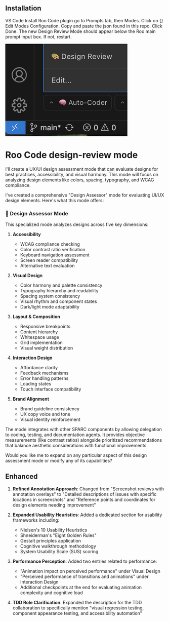 ## Installation

VS Code
Install Roo Code plugin
go to Prompts tab, then Modes. Click on {} Edit Modes Configuration. Copy and paste the json found in this repo. 
Click Done.
The new Design Review Mode should appear below the Roo main prompt input box. If not, restart.


![Design Review](https://github.com/bencium/roo-code-design-review/blob/main/design-review.png)


# Roo Code design-review mode


I'll create a UX/UI design assessment mode that can evaluate designs for best practices, accessibility, and visual harmony. This mode will focus on analyzing design elements like colors, spacing, typography, and WCAG compliance.

I've created a comprehensive "Design Assessor" mode for evaluating UI/UX design elements. Here's what this mode offers:

### 🎨 Design Assessor Mode

This specialized mode analyzes designs across five key dimensions:

1. **Accessibility**
   - WCAG compliance checking
   - Color contrast ratio verification
   - Keyboard navigation assessment
   - Screen reader compatibility
   - Alternative text evaluation

2. **Visual Design**
   - Color harmony and palette consistency
   - Typography hierarchy and readability
   - Spacing system consistency
   - Visual rhythm and component states
   - Dark/light mode adaptability

3. **Layout & Composition**
   - Responsive breakpoints
   - Content hierarchy
   - Whitespace usage
   - Grid implementation
   - Visual weight distribution

4. **Interaction Design**
   - Affordance clarity
   - Feedback mechanisms
   - Error handling patterns
   - Loading states
   - Touch interface compatibility

5. **Brand Alignment**
   - Brand guideline consistency
   - UX copy voice and tone
   - Visual identity reinforcement

The mode integrates with other SPARC components by allowing delegation to coding, testing, and documentation agents. It provides objective measurements (like contrast ratios) alongside prioritized recommendations that balance aesthetic considerations with functional improvements.

Would you like me to expand on any particular aspect of this design assessment mode or modify any of its capabilities?

## Enhanced

1. **Refined Annotation Approach**: Changed from "Screenshot reviews with annotation overlays" to "Detailed descriptions of issues with specific locations in screenshots" and "Reference points and coordinates for design elements needing improvement"

2. **Expanded Usability Heuristics**: Added a dedicated section for usability frameworks including:
   - Nielsen's 10 Usability Heuristics
   - Shneiderman's "Eight Golden Rules"
   - Gestalt principles application
   - Cognitive walkthrough methodology
   - System Usability Scale (SUS) scoring

3. **Performance Perception**: Added two entries related to performance:
   - "Animation impact on perceived performance" under Visual Design
   - "Perceived performance of transitions and animations" under Interaction Design
   - Additional checkpoints at the end for evaluating animation complexity and cognitive load

4. **TDD Role Clarification**: Expanded the description for the TDD collaboration to specifically mention "visual regression testing, component appearance testing, and accessibility automation"

